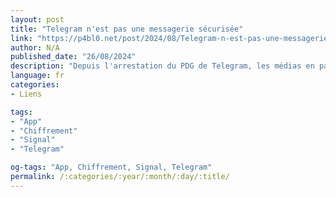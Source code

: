 ```yaml
---
layout: post
title: "Telegram n'est pas une messagerie sécurisée"
link: "https://p4bl0.net/post/2024/08/Telegram-n-est-pas-une-messagerie-securisee"
author: N/A
published_date: "26/08/2024"
description: "Depuis l'arrestation du PDG de Telegram, les médias en parle beaucoup en qualifiant systématiquement Telegram de “messagerie cryptée”. C'est complètement faux, Telegram n'est pas une messagerie sécurisée. C'est un véritable problème qu'une telle fausse information soit ainsi propagée, et ce pour plusieurs raisons"
language: fr
categories:
- Liens

tags:
- "App"
- "Chiffrement"
- "Signal"
- "Telegram"

og-tags: "App, Chiffrement, Signal, Telegram"
permalink: /:categories/:year/:month/:day/:title/
---
```

